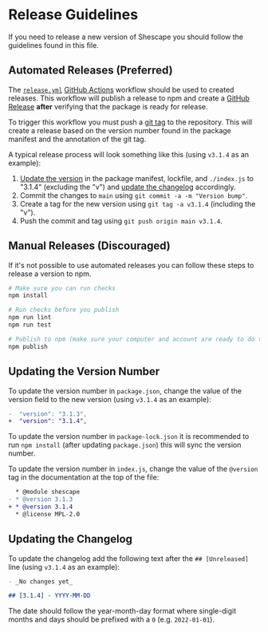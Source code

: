 # Release Guidelines

If you need to release a new version of Shescape you should follow the
guidelines found in this file.

## Automated Releases (Preferred)

The [`release.yml`](./.github/workflows/release.yml) [GitHub Actions] workflow
should be used to created releases. This workflow will publish a release to npm
and create a [GitHub Release] **after** verifying that the package is ready for
release.

To trigger this workflow you must push a [git tag] to the repository. This will
create a release based on the version number found in the package manifest and
the annotation of the git tag.

A typical release process will look something like this (using `v3.1.4` as an
example):

1. [Update the version] in the package manifest, lockfile, and `./index.js` to
   "3.1.4" (excluding the "v") and [update the changelog] accordingly.
2. Commit the changes to `main` using `git commit -a -m "Version bump"`.
3. Create a tag for the new version using `git tag -a v3.1.4` (including the
   "v").
4. Push the commit and tag using `git push origin main v3.1.4`.

## Manual Releases (Discouraged)

If it's not possible to use automated releases you can follow these steps to
release a version to npm.

```sh
# Make sure you can run checks
npm install

# Run checks before you publish
npm run lint
npm run test

# Publish to npm (make sure your computer and account are ready to do this)
npm publish
```

## Updating the Version Number

To update the version number in `package.json`, change the value of the version
field to the new version (using `v3.1.4` as an example):

```diff
-  "version": "3.1.3",
+  "version": "3.1.4",
```

To update the version number in `package-lock.json` it is recommended to run
`npm install` (after updating `package.json`) this will sync the version number.

To update the version number in `index.js`, change the value of the `@version`
tag in the documentation at the top of the file:

```diff
  * @module shescape
- * @version 3.1.3
+ * @version 3.1.4
  * @license MPL-2.0
```

## Updating the Changelog

To update the changelog add the following text after the `## [Unreleased]` line
(using `v3.1.4` as an example):

```md
- _No changes yet_

## [3.1.4] - YYYY-MM-DD
```

The date should follow the year-month-day format where single-digit months and
days should be prefixed with a `0` (e.g. `2022-01-01`).

[git tag]: https://git-scm.com/book/en/v2/Git-Basics-Tagging
[github actions]: https://github.com/features/actions
[github release]: https://docs.github.com/en/repositories/releasing-projects-on-github/managing-releases-in-a-repository
[update the changelog]: #updating-the-changelog
[update the version]: #updating-the-version-number
